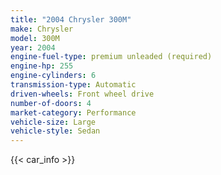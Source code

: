 ```yaml
---
title: "2004 Chrysler 300M"
make: Chrysler
model: 300M
year: 2004
engine-fuel-type: premium unleaded (required)
engine-hp: 255
engine-cylinders: 6
transmission-type: Automatic
driven-wheels: Front wheel drive
number-of-doors: 4
market-category: Performance
vehicle-size: Large
vehicle-style: Sedan
---
```


{{< car_info >}}
